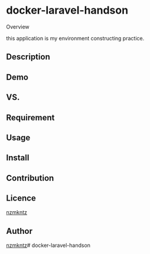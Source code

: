 docker-laravel-handson
====

Overview

this application is my environment constructing practice.

## Description

## Demo

## VS. 

## Requirement

## Usage

## Install

## Contribution

## Licence

[nzmkntz](https://github.com/nzmkntz)

## Author

[nzmkntz](https://github.com/nzmkntz)#   d o c k e r - l a r a v e l - h a n d s o n  
 